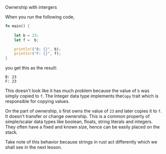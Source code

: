 Ownership with intergers

When you run the following code, 
```rust 
fn main() {
    
    let b = 23;
    let f =  b;

    println!("B: {}", b);
    println!("F: {}", f);
}
```

you get this as the result:

```
B: 23
F: 23
```

This doesn't look like it has much problem because the value of `b` was simply copied to `f`. The Integer data type implements the`Copy` trait which is responsible for copying values.

On the part of ownership, `b` first owns the value of `23` and later copies it to `f`. It doesn't transfer or change ownership. This is a common property of simple/scalar data types like boolean, floats, string literals and integers. They often have a fixed and known size, hence can be easily placed on the stack.

Take note of this behavior because strings in rust act differently which we shall see in the next lesson. 
